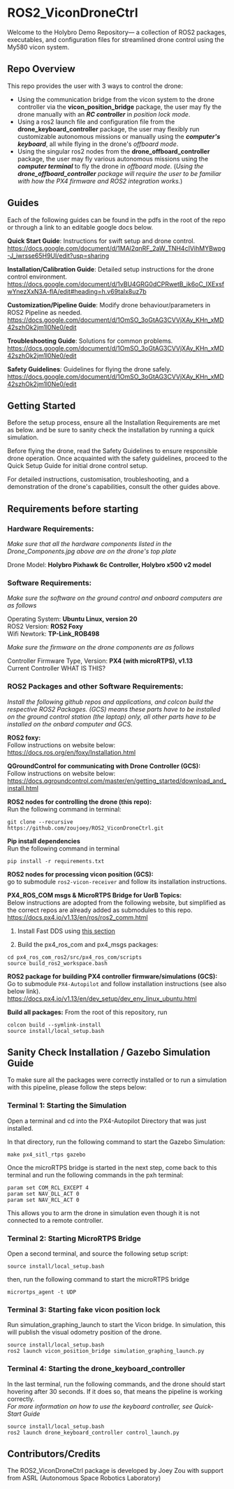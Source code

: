 # ROS2_ViconDroneCtrl

Welcome to the Holybro Demo Repository— a collection of ROS2 packages, executables, and configuration files for streamlined drone control using the My580 vicon system. 

## Repo Overview

This repo provides the user with 3 ways to control the drone:
- Using the communication bridge from the vicon system to the drone controller via the **vicon_position_bridge** package, the user may fly the drone manually with an ***RC controller*** in *position lock mode*.
- Using a ros2 launch file and configuration file from the **drone_keyboard_controller** package, the user may flexibly run customizable autonomous missions or manually using the ***computer's keyboard***, all while flying in the drone's *offboard mode*.
- Using the singular ros2 nodes from the **drone_offboard_controller** package, the user may fly various autonomous missions using the ***computer terminal*** to fly the drone in *offboard mode*. 
(*Using the **drone_offboard_controller** package will require the user to be familiar with how the PX4 firmware and ROS2 integration works.*)

## Guides
Each of the following guides can be found in the pdfs in the root of the repo or through a link to an editable google docs below.

**Quick Start Guide**: Instructions for swift setup and drone control.  
https://docs.google.com/document/d/1MAl2qnRF_2aW_TNH4cIVihMYBwpg-J_iwrsse65H9UI/edit?usp=sharing 

**Installation/Calibration Guide**: Detailed setup instructions for the drone control 
environment.  
https://docs.google.com/document/d/1vBU4GRG0dCPRwetB_ik6oC_IXExsfwYnezXxN3A-flA/edit#heading=h.v69talx8uz7b 

**Customization/Pipeline Guide**: Modify drone behaviour/parameters in ROS2 Pipeline as needed.  
https://docs.google.com/document/d/1OmSO_3oGtAG3CVVjXAy_KHn_xMD42szhOk2jm1l0Ne0/edit

**Troubleshooting Guide**: Solutions for common problems.  
https://docs.google.com/document/d/1OmSO_3oGtAG3CVVjXAy_KHn_xMD42szhOk2jm1l0Ne0/edit

**Safety Guidelines**: Guidelines for flying the drone safely.
https://docs.google.com/document/d/1OmSO_3oGtAG3CVVjXAy_KHn_xMD42szhOk2jm1l0Ne0/edit

## Getting Started

Before the setup process, ensure all the Installation Requirements are met as below. and be sure to sanity check the installation by running a quick simulation. 

Before flying the drone, read the Safety Guidelines to ensure responsible drone operation. Once acquainted with the safety guidelines, proceed to the Quick Setup Guide for initial drone control setup.

For detailed instructions, customisation, troubleshooting, and a demonstration of the drone's capabilities, consult the other guides above.

## Requirements before starting 
### Hardware Requirements:
*Make sure that all the hardware components listed in the Drone_Components.jpg above are on the drone's top plate*  

Drone Model: **Holybro Pixhawk 6c Controller, Holybro x500 v2 model**

### Software Requirements: 
*Make sure the software on the ground control and onboard computers are as follows*   

Operating System: **Ubuntu Linux, version 20**  
ROS2 Version: **ROS2 Foxy**  
Wifi Newtork: **TP-Link_ROB498**

*Make sure the firmware on the drone components are as follows*   

Controller Firmware Type, Version: **PX4 (with microRTPS), v1.13**  
Current Controller WHAT IS THIS? 

### ROS2 Packages and other Software Requirements:  
*Install the following github repos and applications, and colcon build the respective ROS2 Packages. (GCS) means these parts have to be installed on the ground control station (the laptop) only, all other parts have to be installed on the onbard computer and GCS.*  

**ROS2 foxy:**  
Follow instructions on website below:  
https://docs.ros.org/en/foxy/Installation.html 

**QGroundControl for communicating with Drone Controller (GCS):**  
Follow instructions on website below:
https://docs.qgroundcontrol.com/master/en/getting_started/download_and_install.html    

**ROS2 nodes for controlling the drone (this repo):**  
Run the following command in terminal:
```
git clone --recursive https://github.com/zoujoey/ROS2_ViconDroneCtrl.git
```  

**Pip install dependencies**   
Run the following command in terminal   
```
pip install -r requirements.txt
```  

**ROS2 nodes for processing vicon position (GCS):**  
go to submodule `ros2-vicon-receiver` and follow its installation instructions.

**PX4_ROS_COM msgs & MicroRTPS Bridge for UorB Topics:**  
Below instructions are adopted from the following website, but simplified as the correct repos are already added as submodules to this repo.
https://docs.px4.io/v1.13/en/ros/ros2_comm.html  

1. Install Fast DDS using [this section](https://docs.px4.io/v1.13/en/ros/ros2_comm.html#install-fast-dds)

2. Build the px4_ros_com and px4_msgs packages:
```
cd px4_ros_com_ros2/src/px4_ros_com/scripts
source build_ros2_workspace.bash
```

**ROS2 package for building PX4 controller firmware/simulations (GCS):**  
Go to submodule `PX4-Autopilot` and follow installation instructions (see also below link).
https://docs.px4.io/v1.13/en/dev_setup/dev_env_linux_ubuntu.html

**Build all packages:**
From the root of this repository, run
```
colcon build --symlink-install
source install/local_setup.bash
```

## Sanity Check Installation / Gazebo Simulation Guide
To make sure all the packages were correctly installed or to run a simulation with this pipeline, please follow the steps below:

### Terminal 1: Starting the Simulation
Open a terminal and cd into the PX4-Autopilot Directory that was just installed.

In that directory, run the following command to start the Gazebo Simulation:

```
make px4_sitl_rtps gazebo
```
Once the microRTPS bridge is started in the next step, come back to this terminal and run the following commands in the pxh terminal:
```
param set COM_RCL_EXCEPT 4
param set NAV_DLL_ACT 0
param set NAV_RCL_ACT 0
```
This allows you to arm the drone in simulation even though it is not connected to a remote controller.

### Terminal 2: Starting MicroRTPS Bridge
Open a second terminal, and source the following setup script:
```
source install/local_setup.bash
```
then, run the following command to start the microRTPS bridge
```
micrortps_agent -t UDP
```

### Terminal 3: Starting fake vicon position lock

Run simulation_graphing_launch to start the Vicon bridge. In simulation, this will publish the visual odometry position of the drone. 
```
source install/local_setup.bash
ros2 launch vicon_position_bridge simulation_graphing_launch.py
```

### Terminal 4: Starting the drone_keyboard_controller
In the last terminal, run the following commands, and the drone should start hovering after 30 seconds. If it does so, that means the pipeline is working correctly.  
*For more information on how to use the keyboard controller, see Quick-Start Guide*
```
source install/local_setup.bash
ros2 launch drone_keyboard_controller control_launch.py
```
## Contributors/Credits

The ROS2_ViconDroneCtrl package is developed by Joey Zou with support from ASRL (Autonomous Space Robotics Laboratory)
